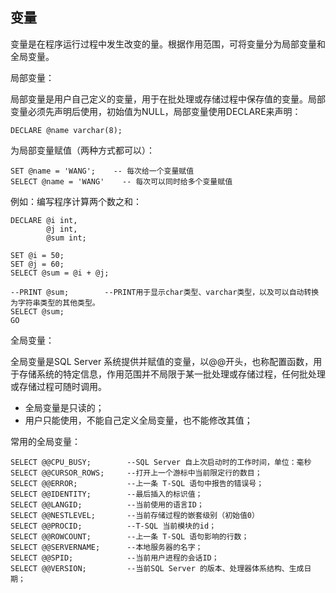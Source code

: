 ## 变量

变量是在程序运行过程中发生改变的量。根据作用范围，可将变量分为局部变量和全局变量。

局部变量：

局部变量是用户自己定义的变量，用于在批处理或存储过程中保存值的变量。局部变量必须先声明后使用，初始值为NULL，局部变量使用DECLARE来声明：

```
DECLARE @name varchar(8);
```

为局部变量赋值（两种方式都可以）：

```
SET @name = 'WANG';    -- 每次给一个变量赋值
SELECT @name = 'WANG'    -- 每次可以同时给多个变量赋值
```

例如：编写程序计算两个数之和：

```
DECLARE @i int,
        @j int,
        @sum int;

SET @i = 50;
SET @j = 60;
SELECT @sum = @i + @j;

--PRINT @sum;        --PRINT用于显示char类型、varchar类型，以及可以自动转换为字符串类型的其他类型。
SELECT @sum;
GO
```

全局变量：

全局变量是SQL Server 系统提供并赋值的变量，以@@开头，也称配置函数，用于存储系统的特定信息，作用范围并不局限于某一批处理或存储过程，任何批处理或存储过程可随时调用。

* 全局变量是只读的；
* 用户只能使用，不能自己定义全局变量，也不能修改其值；

常用的全局变量：

```
SELECT @@CPU_BUSY;        --SQL Server 自上次启动时的工作时间，单位：毫秒
SELECT @@CURSOR_ROWS;     --打开上一个游标中当前限定行的数目；
SELECT @@ERROR;           --上一条 T-SQL 语句中报告的错误号；
SELECT @@IDENTITY;        --最后插入的标识值；
SELECT @@LANGID;          --当前使用的语言ID；
SELECT @@NESTLEVEL;       --当前存储过程的嵌套级别（初始值0）
SELECT @@PROCID;          --T-SQL 当前模块的id；
SELECT @@ROWCOUNT;        --上一条 T-SQL 语句影响的行数；
SELECT @@SERVERNAME;      --本地服务器的名字；
SELECT @@SPID;            --当前用户进程的会话ID；
SELECT @@VERSION;         --当前SQL Server 的版本、处理器体系结构、生成日期；
```




